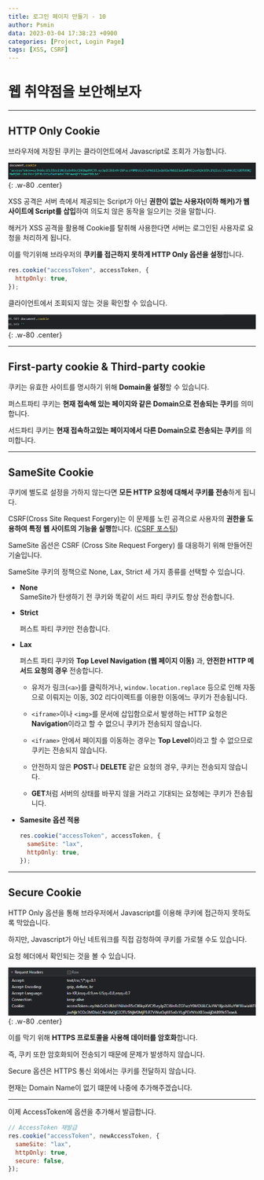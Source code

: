 ```yaml
---
title: 로그인 페이지 만들기 - 10
author: Psmin
data: 2023-03-04 17:38:23 +0900
categories: [Project, Login Page]
tags: [XSS, CSRF]
---
```


# 웹 취약점을 보안해보자

---

## HTTP Only Cookie

브라우저에 저장된 쿠키는 클라이언트에서 Javascript로 조회가 가능합니다.

![cookie-no-option](/assets/img/cookie-no-option.png){: .w-80 .center}

XSS 공격은 서버 측에서 제공되는 Script가 아닌 **권한이 없는 사용자(이하 해커)가 웹사이트에 Script를 삽입**하여 의도치 않은 동작을 일으키는 것을 말합니다.

해커가 XSS 공격을 활용해 Cookie를 탈취해 사용한다면 서버는 로그인된 사용자로 요청을 처리하게 됩니다.

이를 막기위해 브라우저의 **쿠키를 접근하지 못하게 HTTP Only 옵션을 설정**합니다.

```js
res.cookie("accessToken", accessToken, {
  httpOnly: true,
});
```

클라이언트에서 조회되지 않는 것을 확인할 수 있습니다.

![cookie-http-only](/assets/img/cookie-http-only.png){: .w-80 .center}

---

## First-party cookie & Third-party cookie

쿠키는 유효한 사이트를 명시하기 위해 **Domain을 설정**할 수 있습니다.

퍼스트파티 쿠키는 **현재 접속해 있는 페이지와 같은 Domain으로 전송되는 쿠키**를 의미합니다.

서드파티 쿠키는 **현재 접속하고있는 페이지에서 다른 Domain으로 전송되는 쿠키**를 의미합니다.

---

## SameSite Cookie

쿠키에 별도로 설정을 가하지 않는다면 **모든 HTTP 요청에 대해서 쿠키를 전송**하게 됩니다.

CSRF(Cross Site Request Forgery)는 이 문제를 노린 공격으로 사용자의 **권한을 도용하여 특정 웹 사이트의 기능을 실행**합니다. ([CSRF 포스팅](https://psmin1994.github.io/posts/csrf/))

SameSite 옵션은 CSRF (Cross Site Request Forgery) 를 대응하기 위해 만들어진 기술입니다.

SameSite 쿠키의 정책으로 None, Lax, Strict 세 가지 종류를 선택할 수 있습니다.

- **None**  
  SameSite가 탄생하기 전 쿠키와 똑같이 서드 파티 쿠키도 항상 전송합니다.

- **Strict**

  퍼스트 파티 쿠키만 전송합니다.

- **Lax**

  퍼스트 파티 쿠키와 **Top Level Navigation (웹 페이지 이동)** 과, **안전한 HTTP 메서드 요청의 경우** 전송합니다.

  - 유저가 링크(`<a>`)를 클릭하거나, `window.location.replace` 등으로 인해 자동으로 이뤄지는 이동, 302 리다이렉트를 이용한 이동에느 쿠키가 전송됩니다.

  - `<iframe>`이나 `<img>`를 문서에 삽입함으로서 발생하는 HTTP 요청은 **Navigation**이라고 할 수 없으니 쿠키가 전송되지 않습니다.

  - `<iframe>` 안에서 페이지를 이동하는 경우는 **Top Level**이라고 할 수 없으므로 쿠키는 전송되지 않습니다.

  - 안전하지 않은 **POST**나 **DELETE** 같은 요청의 경우, 쿠키는 전송되지 않습니다.

  - **GET**처럼 서버의 상태를 바꾸지 않을 거라고 기대되는 요청에는 쿠키가 전송됩니다.

- **Samesite 옵션 적용**

  ```js
  res.cookie("accessToken", accessToken, {
    sameSite: "lax",
    httpOnly: true,
  });
  ```

---

## Secure Cookie

HTTP Only 옵션을 통해 브라우저에서 Javascript를 이용해 쿠키에 접근하지 못하도록 막았습니다.

하지만, Javascript가 아닌 네트워크를 직접 감청하여 쿠키를 가로챌 수도 있습니다.

요청 헤더에서 확인되는 것을 볼 수 있습니다.

![cookie-no-secure](/assets/img/cookie-no-secure.png){: .w-80 .center}

이를 막기 위해 **HTTPS 프로토콜을 사용해 데이터를 암호화**합니다.

즉, 쿠키 또한 암호화되어 전송되기 때문에 문제가 발생하지 않습니다.

Secure 옵션은 HTTPS 통신 외에서는 쿠키를 전달하지 않습니다.

현재는 Domain Name이 없기 떄문에 나중에 추가해주겠습니다.

---

이제 AccessToken에 옵션을 추가해서 발급합니다.

```js
// AccessToken 재발급
res.cookie("accessToken", newAccessToken, {
  sameSite: "lax",
  httpOnly: true,
  secure: false,
});
```

